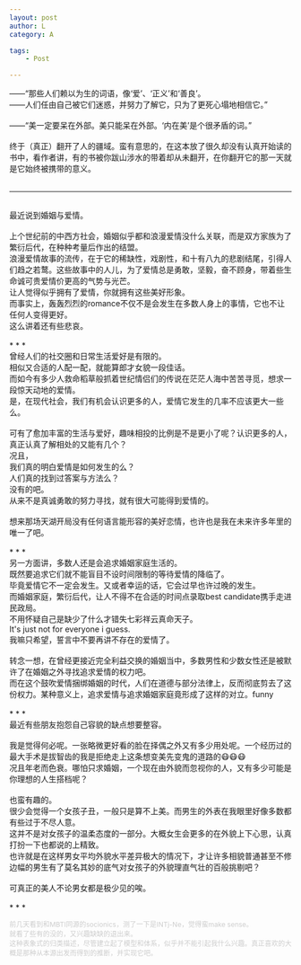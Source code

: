 ```yaml
---
layout: post
author: L
category: A

tags:
    - Post

---
```


——“那些人们赖以为生的词语，像‘爱’、‘正义’和‘善良’。<br>
——人们任由自己被它们迷惑，并努力了解它，只为了更死心塌地相信它。”<br>
<br>
——“美一定要呆在外部。美只能呆在外部。‘内在美’是个很矛盾的词。”<br>
<br>
终于（真正）翻开了人的疆域。蛮有意思的，在这本放了很久却没有认真开始读的书中，看作者讲，有的书被你跋山涉水的带着却从未翻开，在你翻开它的那一天就是它始终被携带的意义。<br>
<br>
* * *
<br>
最近说到婚姻与爱情。<br>
<br>
上个世纪前的中西方社会，婚姻似乎都和浪漫爱情没什么关联，而是双方家族为了繁衍后代，在种种考量后作出的结盟。<br>
浪漫爱情故事的流传，在于它的稀缺性，戏剧性，和十有八九的悲剧结尾，引得人们趋之若鹜。这些故事中的人儿，为了爱情总是勇敢，坚毅，奋不顾身，带着些生命诚可贵爱情价更高的气势与光芒。<br>
让人觉得似乎拥有了爱情，你就拥有这些美好形象。<br>
而事实上，轰轰烈烈的romance不仅不是会发生在多数人身上的事情，它也不让任何人变得更好。<br>
这么讲着还有些悲哀。<br>
<br>
* * * 
<br>
曾经人们的社交圈和日常生活爱好是有限的。<br>
相似又合适的人配一配，就能算郎才女貌一段佳话。<br>
而如今有多少人救命稻草般抓着世纪情侣们的传说在茫茫人海中苦苦寻觅，想求一段惊天动地的爱情。<br>
是，在现代社会，我们有机会认识更多的人，爱情它发生的几率不应该更大一些么。<br>
<br>
可有了愈加丰富的生活与爱好，趣味相投的比例是不是更小了呢？认识更多的人，真正认真了解相处的又能有几个？<br>
况且，<br>
我们真的明白爱情是如何发生的么？<br>
人们真的找到过答案与方法么？<br>
没有的吧。<br>
从来不是真诚勇敢的努力寻找，就有很大可能得到爱情的。<br>
<br>
想来那场天湖开局没有任何语言能形容的美好恋情，也许也是我在未来许多年里的唯一了吧。<br>
<br>
* * *
<br>
另一方面讲，多数人还是会追求婚姻家庭生活的。<br>
既然要追求它们就不能盲目不设时间限制的等待爱情的降临了。<br>
毕竟爱情它不一定会发生。又或者幸运的话，它会过早也许过晚的发生。<br>
而婚姻家庭，繁衍后代，让人不得不在合适的时间点录取best candidate携手走进民政局。<br>
不用怀疑自己是缺少了什么才错失七彩祥云真命天子。<br>
It's just not for everyone i guess.<br>
我嘛只希望，誓言中不要再讲不存在的爱情了。<br>
<br>
转念一想，在曾经更接近完全利益交换的婚姻当中，多数男性和少数女性还是被默许了在婚姻之外寻找追求爱情的权力吧。<br>
而在这个鼓吹爱情捆绑婚姻的时代，人们在道德与部分法律上，反而彻底剪去了这份权力。某种意义上，追求爱情与追求婚姻家庭竟形成了这样的对立。funny<br>
<br>
* * *
<br>
最近有些朋友抱怨自己容貌的缺点想要整容。<br>
<br>
我是觉得何必呢。一张略微更好看的脸在择偶之外又有多少用处呢。一个经历过的最大手术是拔智齿的我是拒绝走上这条想变美先变鬼的道路的😷😷😷<br>
况且年老而色衰。哪怕只求婚姻，一个现在由外貌而忽视你的人，又有多少可能是你理想的人生搭档呢？<br>
<br>
也蛮有趣的。<br>
很少会觉得一个女孩子丑，一般只是算不上美。而男生的外表在我眼里好像多数都有些过于不尽人意。<br>
这并不是对女孩子的温柔态度的一部分。大概女生会更多的在外貌上下心思，认真打扮一下也都说的上精致。<br>
也许就是在这样男女平均外貌水平差异极大的情况下，才让许多相貌普通甚至不修边幅的男生有了莫名其妙的底气对女孩子的外貌理直气壮的百般挑剔吧？<br>
<br>
可真正的美人不论男女都是极少见的唉。<br>
<br>
* * *
<br>
<p style = "font-size:12px;color:#cdcdcd">
前几天看到和MBTI同源的socionics，测了一下是INTj-Ne，觉得蛮make sense。<br>
就看了些有的没的，又兴趣缺缺的退出来。<br>
这种表象式的归类描述，尽管建立起了模型和体系，似乎并不能引起我什么兴趣。真正喜欢的大概是那种从本源出发而得到的推断，并实现它吧。<br></p>
